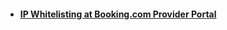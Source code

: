 * #### [IP Whitelisting at Booking.com Provider Portal](#ip-whitelisting-at-bookingcom-provider-portal)

#### 



